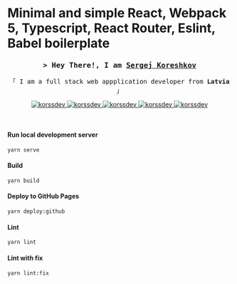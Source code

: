 # Minimal and simple React, Webpack 5, Typescript, React Router, Eslint, Babel boilerplate

<h3 align="center">
        <samp>&gt; Hey There!, I am
                <b><a target="_blank" href="https://korssdev.com">Sergej Koreshkov</a></b>
        </samp>
</h3>

<p align="center"> 
  <samp>
    「 I am a full stack web appplication developer from <b>Latvia</b> 」
    <br>
  </samp>
</p>

<p align="center">
 <a href="https://korssdev.com" target="blank">
  <img src="https://img.shields.io/badge/Website-DC143C?style=for-the-badge&logo=medium&logoColor=white" alt="korssdev" />
 </a>
 <a href="https://www.linkedin.com/in/sergej-koreshkov-3308a814b" target="_blank">
  <img src="https://img.shields.io/badge/LinkedIn-0077B5?style=for-the-badge&logo=linkedin&logoColor=white" alt="korssdev"/>
 </a>
 <a href="https://dev.to/sergejskoreshkov" target="_blank">
  <img src="https://img.shields.io/badge/dev.to-0A0A0A?style=for-the-badge&logo=dev.to&logoColor=white" alt="korssdev" />
 </a>
 <a href="https://instagram.com/sergejsexy228" target="_blank">
  <img src="https://img.shields.io/badge/Instagram-fe4164?style=for-the-badge&logo=instagram&logoColor=white" alt="korssdev" />
 </a> 
 <a href="https://www.buymeacoffee.com/korssdev" target="_blank">
  <img src="https://img.shields.io/badge/Buymeacoffee-fbdd02?style=for-the-badge&logo=buymeacoffee&logoColor=black" alt="korssdev" />
 </a> 
</p>
<br />

#### Run local development server
```
yarn serve
```

#### Build
```
yarn build
```

#### Deploy to GitHub Pages
```
yarn deploy:github
```

#### Lint
```
yarn lint
```

#### Lint with fix
```
yarn lint:fix
```